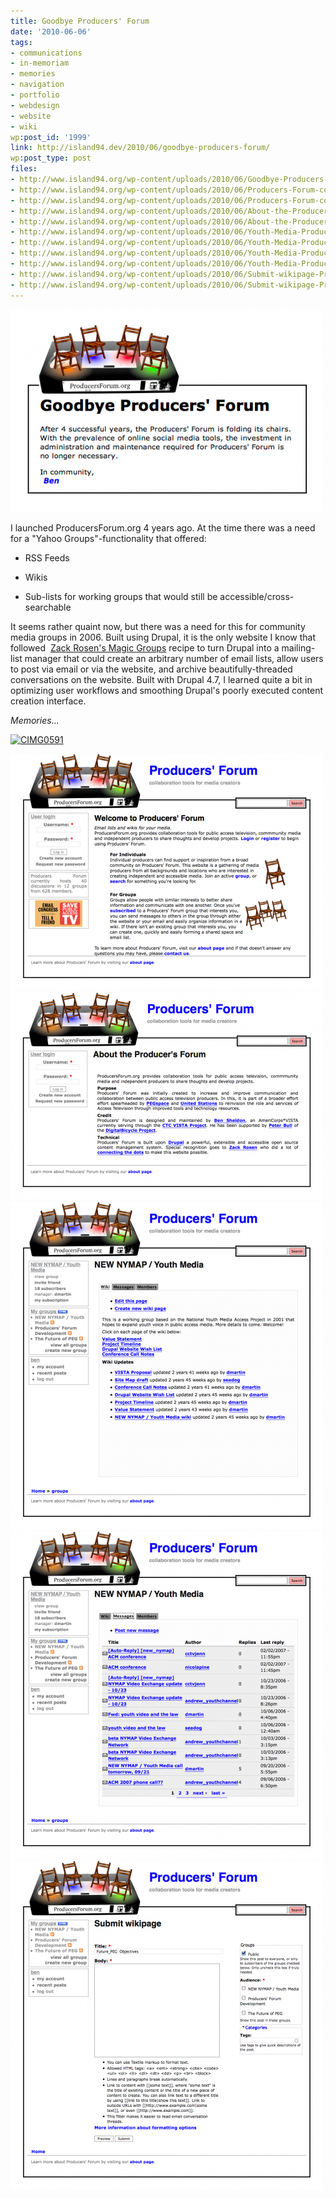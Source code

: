 ```yaml
---
title: Goodbye Producers' Forum
date: '2010-06-06'
tags:
- communications
- in-memoriam
- memories
- navigation
- portfolio
- webdesign
- website
- wiki
wp:post_id: '1999'
link: http://island94.dev/2010/06/goodbye-producers-forum/
wp:post_type: post
files:
- http://www.island94.org/wp-content/uploads/2010/06/Goodbye-Producers-Forum-500x324.png
- http://www.island94.org/wp-content/uploads/2010/06/Producers-Forum-collaboration-tools-for-media-creators_1243800159999.png
- http://www.island94.org/wp-content/uploads/2010/06/Producers-Forum-collaboration-tools-for-media-creators_1243800159999-500x379.png
- http://www.island94.org/wp-content/uploads/2010/06/About-the-Producers-Forum-Producers-Forum_1243800321575.png
- http://www.island94.org/wp-content/uploads/2010/06/About-the-Producers-Forum-Producers-Forum_1243800321575-500x332.png
- http://www.island94.org/wp-content/uploads/2010/06/Youth-Media-Producers-Forum_1243800428293.png
- http://www.island94.org/wp-content/uploads/2010/06/Youth-Media-Producers-Forum_1243800428293-500x524.png
- http://www.island94.org/wp-content/uploads/2010/06/Youth-Media-Producers-Forum_1243800433509.png
- http://www.island94.org/wp-content/uploads/2010/06/Youth-Media-Producers-Forum_1243800433509-500x524.png
- http://www.island94.org/wp-content/uploads/2010/06/Submit-wikipage-Producers-Forum_1243800483059.png
- http://www.island94.org/wp-content/uploads/2010/06/Submit-wikipage-Producers-Forum_1243800483059-500x527.png
---
```


![](2010-06-06-Goodbye-Producers-Forum/Goodbye-Producers-Forum-500x324.png "Goodbye Producers Forum")

I launched ProducersForum.org 4 years ago. At the time there was a need for a "Yahoo Groups"-functionality that offered:

- RSS Feeds

- Wikis

- Sub-lists for working groups that would still be accessible/cross-searchable

It seems rather quaint now, but there was a need for this for community media groups in 2006. Built using Drupal, it is the only website I know that followed  [Zack Rosen's Magic Groups](http://www.zacker.org/magic-groups-screencast) recipe to turn Drupal into a mailing-list manager that could create an arbitrary number of email lists, allow users to post via email or via the website, and archive beautifully-threaded conversations on the website. Built with Drupal 4.7, I learned quite a bit in optimizing user workflows and smoothing Drupal's poorly executed content creation interface.

_Memories..._

[ ![CIMG0591](http://farm4.static.flickr.com/3263/2684959943_dd7f8a7025.jpg) ](http://www.flickr.com/photos/bensheldon/2684959943/ "CIMG0591 by bensheldon, on Flickr")

[ ![](2010-06-06-Goodbye-Producers-Forum/Producers-Forum-collaboration-tools-for-media-creators_1243800159999-500x379.png "Producers' Forum | collaboration tools for media creators_1243800159999") ](2010-06-06-Goodbye-Producers-Forum/Producers-Forum-collaboration-tools-for-media-creators_1243800159999.png) [ ![](2010-06-06-Goodbye-Producers-Forum/About-the-Producers-Forum-Producers-Forum_1243800321575-500x332.png "About the Producer's Forum | Producers' Forum_1243800321575") ](2010-06-06-Goodbye-Producers-Forum/About-the-Producers-Forum-Producers-Forum_1243800321575.png) [ ![](2010-06-06-Goodbye-Producers-Forum/Youth-Media-Producers-Forum_1243800428293-500x524.png "Youth Media | Producers' Forum_1243800428293") ](2010-06-06-Goodbye-Producers-Forum/Youth-Media-Producers-Forum_1243800428293.png) [ ![](2010-06-06-Goodbye-Producers-Forum/Youth-Media-Producers-Forum_1243800433509-500x524.png "Youth Media | Producers' Forum_1243800433509") ](2010-06-06-Goodbye-Producers-Forum/Youth-Media-Producers-Forum_1243800433509.png) [ ![](2010-06-06-Goodbye-Producers-Forum/Submit-wikipage-Producers-Forum_1243800483059-500x527.png "Submit wikipage | Producers' Forum_1243800483059") ](2010-06-06-Goodbye-Producers-Forum/Submit-wikipage-Producers-Forum_1243800483059.png)